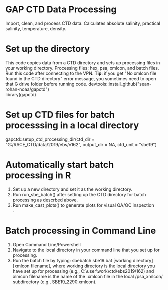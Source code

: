 # GAP CTD Data Processing

Import, clean, and process CTD data. Calculates absolute salinity, practical salinity, temperature, density.

# Set up the directory

This code copies data from a CTD directory and sets up processing files in your working directory. Processing files: hex, psa, xmlcon, and batch files.<br/>
Run this code after connecting to the VPN. **Tip**: if you get "No xmlcon file found in the CTD directory" error message, you sometimes need to open that G drive folder before running code.
devtools::install_github("sean-rohan-noaa/gapctd")<br/>
library(gapctd)<br/>

# Set up CTD files for batch processsing in a local directory
gapctd::setup_ctd_processing_dir(ctd_dir = "G:/RACE_CTD/data/2019/ebs/v162",
                                 output_dir = NA,
                                 ctd_unit = "sbe19")<br/>
                                 
# Automatically start batch processing in R

1. Set up a new directory and set it as the working directory. 
2. Run run_sbe_batch() after setting up the CTD directory for batch processing as descrbed above.
3. Run make_cast_plots() to generate plots for visual QA/QC inspection<br/>.

# Batch processing in Command Line

1. Open Command Line/Powershell
2. Navigate to the local directory in your command line that you set up for processing.
3. Run the batch file by typing:
    sbebatch sbe19.bat [working directory] [xmlcon filename], where working directory is the local directory you have set up for processing (e.g., C:\user\work\ctd\ebs2019\162) and xlmcon filename is the name of the .xmlcon file in the local /psa_xmlcon/ subdirectory (e.g., SBE19_2290.xmlcon).

